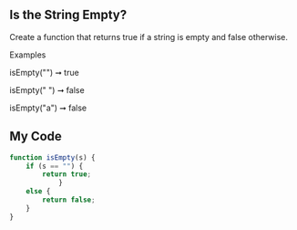 ## Is the String Empty?
Create a function that returns true if a string is empty and false otherwise.

Examples

isEmpty("") ➞ true

isEmpty(" ") ➞ false

isEmpty("a") ➞ false

## My Code
```js
function isEmpty(s) {
	if (s == "") {
		return true;
			}
	else {
		return false;
	}
}
```
